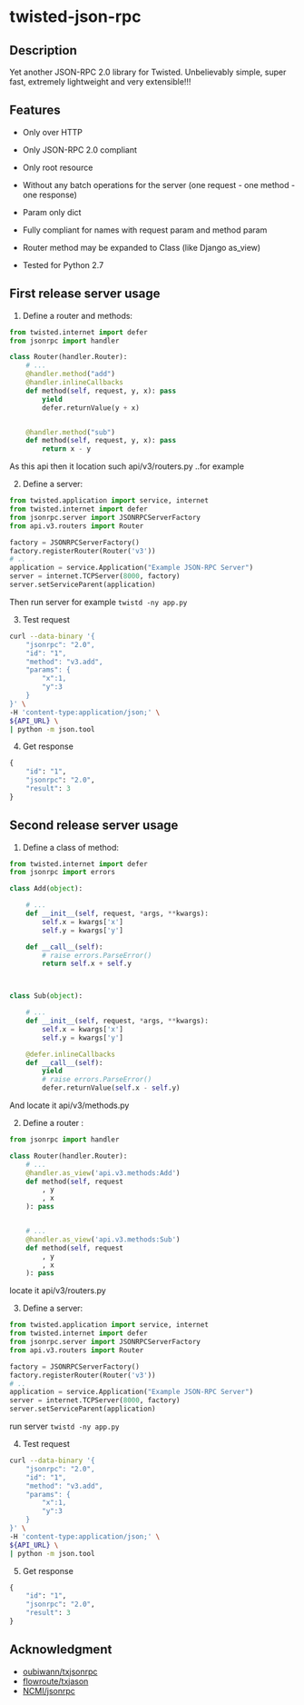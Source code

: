 twisted-json-rpc
========================

Description
-----------

Yet another JSON-RPC 2.0 library for Twisted. Unbelievably simple, super fast, extremely lightweight and very extensible!!!


Features
--------

* Only over HTTP

* Only JSON-RPC 2.0 compliant

* Only root resource

* Without any batch operations for the server (one request - one method  - one response)

* Param only dict

* Fully compliant for names with request param and method param

* Router method may be expanded to Class (like Django as_view)

* Tested for Python 2.7


First release server usage
------------


1. Define a router and methods:

```python
from twisted.internet import defer
from jsonrpc import handler

class Router(handler.Router):
    # ...
    @handler.method("add")
    @handler.inlineCallbacks
    def method(self, request, y, x): pass
        yield
        defer.returnValue(y + x)


    @handler.method("sub")
    def method(self, request, y, x): pass
        return x - y

```

As this api then it location such api/v3/routers.py ..for example



2. Define a server:


```python
from twisted.application import service, internet
from twisted.internet import defer
from jsonrpc.server import JSONRPCServerFactory
from api.v3.routers import Router

factory = JSONRPCServerFactory()
factory.registerRouter(Router('v3'))
# ..
application = service.Application("Example JSON-RPC Server")
server = internet.TCPServer(8000, factory)
server.setServiceParent(application)

```

Then run server for example ```twistd -ny app.py```


3. Test request

```bash
curl --data-binary '{
    "jsonrpc": "2.0", 
    "id": "1", 
    "method": "v3.add",
    "params": {
        "x":1,
        "y":3
    }
}' \
-H 'content-type:application/json;' \
${API_URL} \
| python -m json.tool
```

4. Get response

```python
{
    "id": "1",
    "jsonrpc": "2.0",
    "result": 3
}
```

Second release server usage
------------


1. Define a class of method:

```python
from twisted.internet import defer
from jsonrpc import errors

class Add(object):

    # ...
    def __init__(self, request, *args, **kwargs):
        self.x = kwargs['x']
        self.y = kwargs['y']

    def __call__(self):
        # raise errors.ParseError()
        return self.x + self.y



class Sub(object):

    # ...
    def __init__(self, request, *args, **kwargs):
        self.x = kwargs['x']
        self.y = kwargs['y']

    @defer.inlineCallbacks
    def __call__(self):
        yield
        # raise errors.ParseError()
        defer.returnValue(self.x - self.y)
```

And locate it  api/v3/methods.py 



2. Define a router :

```python
from jsonrpc import handler

class Router(handler.Router):
    # ...
    @handler.as_view('api.v3.methods:Add')
    def method(self, request
        , y
        , x
    ): pass


    # ...
    @handler.as_view('api.v3.methods:Sub')
    def method(self, request
        , y
        , x
    ): pass

```

locate it api/v3/routers.py 

3. Define a server:


```python
from twisted.application import service, internet
from twisted.internet import defer
from jsonrpc.server import JSONRPCServerFactory
from api.v3.routers import Router

factory = JSONRPCServerFactory()
factory.registerRouter(Router('v3'))
# ..
application = service.Application("Example JSON-RPC Server")
server = internet.TCPServer(8000, factory)
server.setServiceParent(application)

```

run server ```twistd -ny app.py```


4. Test request

```bash
curl --data-binary '{
    "jsonrpc": "2.0", 
    "id": "1", 
    "method": "v3.add",
    "params": {
        "x":1,
        "y":3
    }
}' \
-H 'content-type:application/json;' \
${API_URL} \
| python -m json.tool
```

5. Get response

```python
{
    "id": "1",
    "jsonrpc": "2.0",
    "result": 3
}
```


Acknowledgment
-------
* [oubiwann/txjsonrpc](https://github.com/oubiwann/txjsonrpc)
* [flowroute/txjason](https://github.com/flowroute/txjason) 
* [NCMI/jsonrpc](https://github.com/NCMI/jsonrpc) 